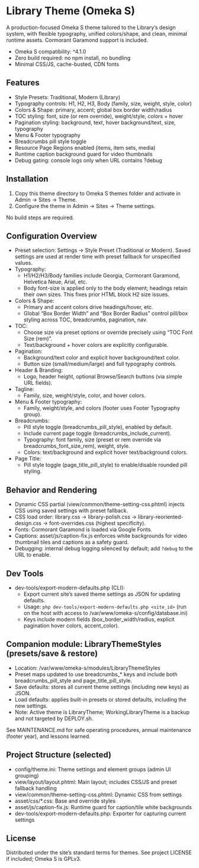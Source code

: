 # Library Theme (Omeka S)

A production-focused Omeka S theme tailored to the Library’s design system, with flexible typography, unified colors/shape, and clean, minimal runtime assets. Cormorant Garamond support is included.

- Omeka S compatibility: ^4.1.0
- Zero build required: no npm install, no bundling
- Minimal CSS/JS, cache-busted, CDN fonts

## Features

- Style Presets: Traditional, Modern (Library)
- Typography controls: H1, H2, H3, Body (family, size, weight, style, color)
- Colors & Shape: primary, accent; global box border width/radius
- TOC styling: font, size (or rem override), weight/style, colors + hover
- Pagination styling: background, text, hover background/text, size, typography
- Menu & Footer typography
- Breadcrumbs pill style toggle
- Resource Page Regions enabled (items, item sets, media)
- Runtime caption background guard for video thumbnails
- Debug gating: console logs only when URL contains ?debug

## Installation

1) Copy this theme directory to Omeka S themes folder and activate in Admin → Sites → Theme.
2) Configure the theme in Admin → Sites → Theme settings.

No build steps are required.

## Configuration Overview

- Preset selection: Settings → Style Preset (Traditional or Modern). Saved settings are used at render time with preset fallback for unspecified values.
- Typography:
  - H1/H2/H3/Body families include Georgia, Cormorant Garamond, Helvetica Neue, Arial, etc.
  - Body font-size is applied only to the body element; headings retain their own sizes. This fixes prior HTML block H2 size issues.
- Colors & Shape:
  - Primary and accent colors drive headings/hover, etc.
  - Global “Box Border Width” and “Box Border Radius” control pill/box styling across TOC, breadcrumbs, pagination, nav.
- TOC:
  - Choose size via preset options or override precisely using “TOC Font Size (rem)”.
  - Text/background + hover colors are explicitly configurable.
- Pagination:
  - Background/text color and explicit hover background/text color.
  - Button size (small/medium/large) and full typography controls.
- Header & Branding:
  - Logo, header height, optional Browse/Search buttons (via simple URL fields).
- Tagline:
  - Family, size, weight/style, color, and hover colors.
- Menu & Footer typography:
  - Family, weight/style, and colors (footer uses Footer Typography group).
- Breadcrumbs:
  - Pill style toggle (breadcrumbs_pill_style), enabled by default.
  - Include current page toggle (breadcrumbs_include_current).
  - Typography: font family, size (preset or rem override via breadcrumbs_font_size_rem), weight, style.
  - Colors: text/background and explicit hover text/background colors.
- Page Title:
  - Pill style toggle (page_title_pill_style) to enable/disable rounded pill styling.

## Behavior and Rendering

- Dynamic CSS partial (view/common/theme-setting-css.phtml) injects CSS using saved settings with preset fallback.
- CSS load order: library.css → library-polish.css → library-reoriented-design.css → font-overrides.css (highest specificity).
- Fonts: Cormorant Garamond is loaded via Google Fonts.
- Captions: asset/js/caption-fix.js enforces white backgrounds for video thumbnail tiles and captions as a safety guard.
- Debugging: internal debug logging silenced by default; add `?debug` to the URL to enable.

## Dev Tools

- dev-tools/export-modern-defaults.php (CLI):
  - Export current site’s saved theme settings as JSON for updating defaults.
  - Usage: `php dev-tools/export-modern-defaults.php <site_id>` (run on the host with access to /var/www/omeka-s/config/database.ini)
  - Keys include modern fields (box_border_width/radius, explicit pagination hover colors, accent_color).

## Companion module: LibraryThemeStyles (presets/save & restore)

- Location: /var/www/omeka-s/modules/LibraryThemeStyles
- Preset maps updated to use breadcrumbs_* keys and include both breadcrumbs_pill_style and page_title_pill_style.
- Save defaults: stores all current theme settings (including new keys) as JSON.
- Load defaults: applies built-in presets or stored defaults, including the new settings.
- Note: Active theme is LibraryTheme; WorkingLibraryTheme is a backup and not targeted by DEPLOY.sh.

See MAINTENANCE.md for safe operating procedures, annual maintenance (footer year), and lessons learned.

## Project Structure (selected)

- config/theme.ini: Theme settings and element groups (admin UI grouping)
- view/layout/layout.phtml: Main layout; includes CSS/JS and preset fallback handling
- view/common/theme-setting-css.phtml: Dynamic CSS from settings
- asset/css/*.css: Base and override styles
- asset/js/caption-fix.js: Runtime guard for caption/tile white backgrounds
- dev-tools/export-modern-defaults.php: Exporter for capturing current settings

## License

Distributed under the site’s standard terms for themes. See project LICENSE if included; Omeka S is GPLv3.
